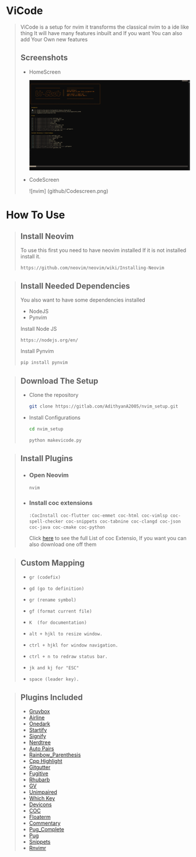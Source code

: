 # ViCode
> ViCode is a setup for nvim it transforms the classical nvim to a ide like thing 
> It will have many features inbuilt and If you want You can also add Your Own new features
>
> ## Screenshots
> - HomeScreen
>
>   ![nvim](github/Homescreen.png)
>
>
> - CodeScreen
>
>   ![nvim] (github/Codescreen.png)

 # How To Use
> 
> ## Install Neovim
> To use this first you need to have neovim installed If it is not installed install it.
> 
> ```
> https://github.com/neovim/neovim/wiki/Installing-Neovim
> ```
>

> ## Install Needed Dependencies
> You also want to have some dependencies installed
>   - NodeJS
>   - Pynvim
>       
> Install Node JS
> ```
> https://nodejs.org/en/ 
> ```
>
> Install Pynvim
> ```bash
> pip install pynvim
> ```
>

> ## Download The Setup
> 
> - Clone the repository
>   ```bash
>   git clone https://gitlab.com/AdithyanA2005/nvim_setup.git
>   ```
>
> - Install Configurations
>   ```bat
>   cd nvim_setup
>   ```
>
>   ```bat
>   python makevicode.py
>   ```
>

> ## Install Plugins
> - ### Open Neovim
>   ```bash
>   nvim
>   ```
>
> - ### Install coc extensions 
>   ```vimlsp
>   :CocInstall coc-flutter coc-emmet coc-html coc-vimlsp coc-spell-checker coc-snippets coc-tabnine coc-clangd coc-json coc-java coc-cmake coc-python
>   ```
>   Click [here](https://github.com/neoclide/coc.nvim/wiki/Using-coc-extensions#implemented-coc-extensions) to see the full List of coc Extensio, If you want you can also download one off them
>

> ## Custom Mapping
> - ``` 
>   gr (codefix) 
>   ```
>
> - ```
>   gd (go to definition)
>   ```
>
> - ```
>   gr (rename symbol)
>   ```
>
> - ```
>   gf (format current file)
>   ```
>
> - ```
>   K  (for documentation)
>   ```
>
> - ```
>   alt + hjkl to resize window.
>   ```
>
> - ```
>   ctrl + hjkl for window navigation.
>   ```
>  
> - ```
>   ctrl + n to redraw status bar.
>   ```
>  
> - ```
>   jk and kj for "ESC"
>   ```
>  
> - ```
>   space (leader key).
>   ```
>

> ## Plugins Included
>
> - [Gruvbox](https://github.com/morhetz/gruvbox)  
> - [Airline](https://github.com/vim-airline/vim-airline) 
> - [Onedark](https://github.com/joshdick/onedark.vim)
> - [Startify](https://github.com/mhinz/vim-startify)  
> - [Signify](https://github.com/mhinz/vim-signify)  
> - [Nerdtree](https://github.com/preservim/nerdtree)  
> - [Auto Pairs](https://github.com/jiangmiao/auto-pairs)  
> - [Rainbow_Parenthesis](https://github.com/junegunn/rainbow_parentheses.vim)
> - [Cpp Highlight](https://github.com/octol/vim-cpp-enhanced-highlight) 
> - [Gitgutter](https://github.com/airblade/vim-gitgutter')
> - [Fugitive](https://github.com/tpope/vim-fugitive)
> - [Rhubarb](https://github.com/tpope/vim-rhubarb)
> - [GV](https://github.com/junegunn/gv.vim)
> - [Unimpaired](https://github.com/tpope/vim-unimpaired)  
> - [Which Key](https://github.com/liuchengxu/vim-which-key)  
> - [Devicons](https://github.com/ryanoasis/vim-devicons)
> - [COC](https://github.com/neoclide/coc.nvim)  
> - [Floaterm](https://github.com/voldikss/vim-floaterm)
> - [Commentary](https://github.com/tpope/vim-commentary)
> - [Pug_Complete](https://github.com/dNitro/vim-pug-complete)
> - [Pug](https://github.com/digitaltoad/vim-pug)
> - [Snippets](https://github.com/honza/vim-snippets)
> - [Rnvimr](https://github.com/kevinhwang91/rnvimr)
